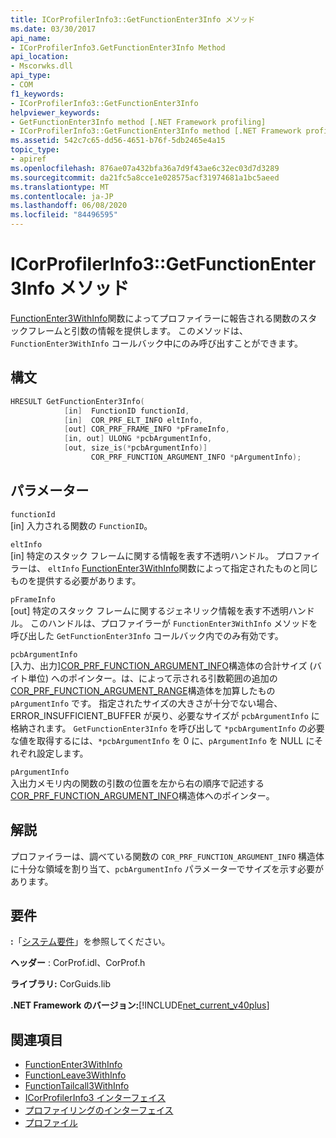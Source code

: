 ```yaml
---
title: ICorProfilerInfo3::GetFunctionEnter3Info メソッド
ms.date: 03/30/2017
api_name:
- ICorProfilerInfo3.GetFunctionEnter3Info Method
api_location:
- Mscorwks.dll
api_type:
- COM
f1_keywords:
- ICorProfilerInfo3::GetFunctionEnter3Info
helpviewer_keywords:
- GetFunctionEnter3Info method [.NET Framework profiling]
- ICorProfilerInfo3::GetFunctionEnter3Info method [.NET Framework profiling]
ms.assetid: 542c7c65-dd56-4651-b76f-5db2465e4a15
topic_type:
- apiref
ms.openlocfilehash: 876ae07a432bfa36a7d9f43ae6c32ec03d7d3289
ms.sourcegitcommit: da21fc5a8cce1e028575acf31974681a1bc5aeed
ms.translationtype: MT
ms.contentlocale: ja-JP
ms.lasthandoff: 06/08/2020
ms.locfileid: "84496595"
---
```

# <a name="icorprofilerinfo3getfunctionenter3info-method"></a>ICorProfilerInfo3::GetFunctionEnter3Info メソッド
[FunctionEnter3WithInfo](functionenter3withinfo-function.md)関数によってプロファイラーに報告される関数のスタックフレームと引数の情報を提供します。 このメソッドは、`FunctionEnter3WithInfo` コールバック中にのみ呼び出すことができます。  
  
## <a name="syntax"></a>構文  
  
```cpp  
HRESULT GetFunctionEnter3Info(  
            [in]  FunctionID functionId,
            [in]  COR_PRF_ELT_INFO eltInfo,  
            [out] COR_PRF_FRAME_INFO *pFrameInfo,  
            [in, out] ULONG *pcbArgumentInfo,  
            [out, size_is(*pcbArgumentInfo)]  
                  COR_PRF_FUNCTION_ARGUMENT_INFO *pArgumentInfo);  
```  
  
## <a name="parameters"></a>パラメーター  
 `functionId`  
 [in] 入力される関数の `FunctionID`。  
  
 `eltInfo`  
 [in] 特定のスタック フレームに関する情報を表す不透明ハンドル。 プロファイラーは、 `eltInfo` [FunctionEnter3WithInfo](functionenter3withinfo-function.md)関数によって指定されたものと同じものを提供する必要があります。  
  
 `pFrameInfo`  
 [out] 特定のスタック フレームに関するジェネリック情報を表す不透明ハンドル。 このハンドルは、プロファイラーが `FunctionEnter3WithInfo` メソッドを呼び出した `GetFunctionEnter3Info` コールバック内でのみ有効です。  
  
 `pcbArgumentInfo`  
 [入力、出力][COR_PRF_FUNCTION_ARGUMENT_INFO](cor-prf-function-argument-info-structure.md)構造体の合計サイズ (バイト単位) へのポインター。は、によって示される引数範囲の追加の[COR_PRF_FUNCTION_ARGUMENT_RANGE](cor-prf-function-argument-range-structure.md)構造体を加算したもの `pArgumentInfo` です。 指定されたサイズの大きさが十分でない場合、ERROR_INSUFFICIENT_BUFFER が戻り、必要なサイズが `pcbArgumentInfo` に格納されます。 `GetFunctionEnter3Info` を呼び出して `*pcbArgumentInfo` の必要な値を取得するには、`*pcbArgumentInfo` を 0 に、`pArgumentInfo` を NULL にそれぞれ設定します。  
  
 `pArgumentInfo`  
 入出力メモリ内の関数の引数の位置を左から右の順序で記述する[COR_PRF_FUNCTION_ARGUMENT_INFO](cor-prf-function-argument-info-structure.md)構造体へのポインター。  
  
## <a name="remarks"></a>解説  
 プロファイラーは、調べている関数の `COR_PRF_FUNCTION_ARGUMENT_INFO` 構造体に十分な領域を割り当て、`pcbArgumentInfo` パラメーターでサイズを示す必要があります。  
  
## <a name="requirements"></a>要件  
 **:**「[システム要件](../../get-started/system-requirements.md)」を参照してください。  
  
 **ヘッダー** : CorProf.idl、CorProf.h  
  
 **ライブラリ:** CorGuids.lib  
  
 **.NET Framework のバージョン:**[!INCLUDE[net_current_v40plus](../../../../includes/net-current-v40plus-md.md)]  
  
## <a name="see-also"></a>関連項目

- [FunctionEnter3WithInfo](functionenter3withinfo-function.md)
- [FunctionLeave3WithInfo](functionleave3withinfo-function.md)
- [FunctionTailcall3WithInfo](functiontailcall3withinfo-function.md)
- [ICorProfilerInfo3 インターフェイス](icorprofilerinfo3-interface.md)
- [プロファイリングのインターフェイス](profiling-interfaces.md)
- [プロファイル](index.md)
